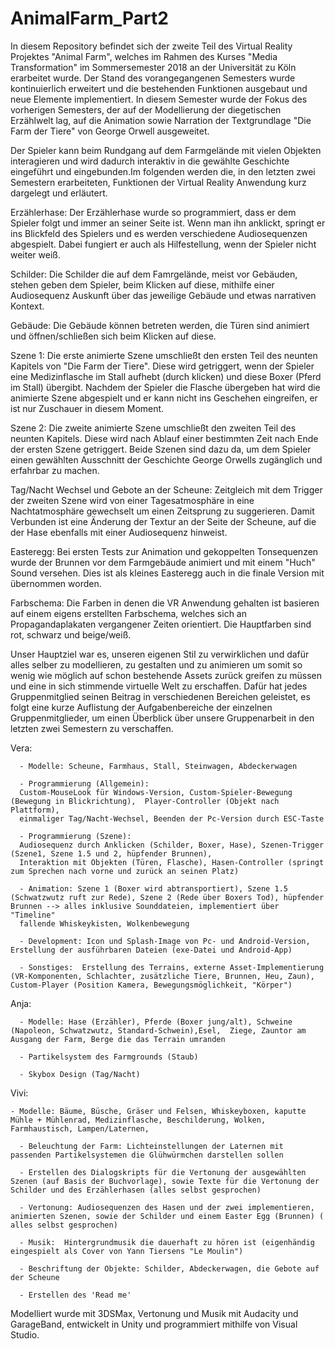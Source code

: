 # AnimalFarm_Part2


In diesem Repository befindet sich der zweite Teil des Virtual Reality Projektes "Animal Farm", welches im Rahmen des Kurses "Media Transformation" im Sommersemester 2018 an der Universität zu Köln erarbeitet wurde. Der Stand des vorangegangenen Semesters wurde kontinuierlich erweitert und die bestehenden Funktionen ausgebaut und neue Elemente implementiert.
In diesem Semester wurde der Fokus des vorherigen Semesters, der auf der Modellierung der diegetischen Erzählwelt lag, auf die Animation sowie Narration der Textgrundlage "Die Farm der Tiere" von George Orwell ausgeweitet. 

Der Spieler kann beim Rundgang auf dem Farmgelände mit vielen Objekten interagieren und wird dadurch interaktiv in die gewählte Geschichte eingeführt und eingebunden.Im folgenden werden die, in den letzten zwei Semestern erarbeiteten, Funktionen der Virtual Reality Anwendung kurz dargelegt und erläutert.


Erzählerhase: Der Erzählerhase wurde so programmiert, dass er dem Spieler folgt und immer an seiner Seite ist. Wenn man ihn anklickt, springt er ins Blickfeld des Spielers und es werden verschiedene Audiosequenzen abgespielt. Dabei fungiert er auch als Hilfestellung, wenn der Spieler nicht weiter weiß. 

Schilder: Die Schilder die auf dem Famrgelände, meist vor Gebäuden, stehen geben dem Spieler, beim Klicken auf diese, mithilfe einer Audiosequenz Auskunft über das jeweilige Gebäude und etwas narrativen Kontext.

Gebäude: Die Gebäude können betreten werden, die Türen sind animiert und öffnen/schließen sich beim Klicken auf diese.

Szene 1: Die erste animierte Szene umschließt den ersten Teil des neunten Kapitels von "Die Farm der Tiere". Diese wird getriggert, wenn der Spieler eine Medizinflasche im Stall aufhebt (durch klicken) und diese Boxer (Pferd im Stall) übergibt. Nachdem der Spieler die Flasche übergeben hat wird die animierte Szene abgespielt und er kann nicht ins Geschehen eingreifen, er ist nur Zuschauer in diesem Moment.

Szene 2: Die zweite animierte Szene umschließt den zweiten Teil des neunten Kapitels. Diese wird nach Ablauf einer bestimmten Zeit nach Ende der ersten Szene getriggert. Beide Szenen sind dazu da, um dem Spieler einen gewählten Ausschnitt der Geschichte George Orwells zugänglich und erfahrbar zu machen.

Tag/Nacht Wechsel und Gebote an der Scheune: Zeitgleich mit dem Trigger der zweiten Szene wird von einer Tagesatmosphäre in eine Nachtatmosphäre gewechselt um einen Zeitsprung zu suggerieren. Damit Verbunden ist eine Änderung der Textur an der Seite der Scheune, auf die der Hase ebenfalls mit einer Audiosequenz hinweist.

Easteregg: Bei ersten Tests zur Animation und gekoppelten Tonsequenzen wurde der Brunnen vor dem Farmgebäude animiert und mit einem "Huch" Sound versehen. Dies ist als kleines Easteregg auch in die finale Version mit übernommen worden.

Farbschema: Die Farben in denen die VR Anwendung gehalten ist basieren auf einem eigens erstellten Farbschema, welches sich an Propagandaplakaten vergangener Zeiten orientiert. Die Hauptfarben sind rot, schwarz und beige/weiß.


Unser Hauptziel war es, unseren eigenen Stil zu verwirklichen und dafür alles selber zu modellieren, zu gestalten und zu animieren um somit so wenig wie möglich auf schon bestehende Assets zurück greifen zu müssen und eine in sich stimmende virtuelle Welt zu erschaffen. Dafür hat jedes Gruppenmitglied seinen Beitrag in verschiedenen Bereichen geleistet, es folgt eine kurze Auflistung der Aufgabenbereiche der einzelnen Gruppenmitglieder, um einen Überblick über unsere Gruppenarbeit in den letzten zwei Semestern zu verschaffen.

Vera: 
      
      - Modelle: Scheune, Farmhaus, Stall, Steinwagen, Abdeckerwagen
      
      - Programmierung (Allgemein): 
      Custom-MouseLook für Windows-Version, Custom-Spieler-Bewegung (Bewegung in Blickrichtung),  Player-Controller (Objekt nach Plattform),
      einmaliger Tag/Nacht-Wechsel, Beenden der Pc-Version durch ESC-Taste
      
      - Programmierung (Szene): 
      Audiosequenz durch Anklicken (Schilder, Boxer, Hase), Szenen-Trigger (Szene1, Szene 1.5 und 2, hüpfender Brunnen), 
      Interaktion mit Objekten (Türen, Flasche), Hasen-Controller (springt zum Sprechen nach vorne und zurück an seinen Platz)
      
      - Animation: Szene 1 (Boxer wird abtransportiert), Szene 1.5 (Schwatzwutz ruft zur Rede), Szene 2 (Rede über Boxers Tod), hüpfender Brunnen --> alles inklusive Sounddateien, implementiert über "Timeline"
      fallende Whiskeykisten, Wolkenbewegung
      
      - Development: Icon und Splash-Image von Pc- und Android-Version, Erstellung der ausführbaren Dateien (exe-Datei und Android-App)
      
      - Sonstiges:  Erstellung des Terrains, externe Asset-Implementierung (VR-Komponenten, Schlachter, zusätzliche Tiere, Brunnen, Heu, Zaun), Custom-Player (Position Kamera, Bewegungsmöglichkeit, "Körper") 

Anja: 

      - Modelle: Hase (Erzähler), Pferde (Boxer jung/alt), Schweine (Napoleon, Schwatzwutz, Standard-Schwein),Esel,  Ziege, Zauntor am Ausgang der Farm, Berge die das Terrain umranden
      
      - Partikelsystem des Farmgrounds (Staub)
      
      - Skybox Design (Tag/Nacht)


Vivi:

    - Modelle: Bäume, Büsche, Gräser und Felsen, Whiskeyboxen, kaputte Mühle + Mühlenrad, Medizinflasche, Beschilderung, Wolken, Farmhaustisch, Lampen/Laternen, 

      - Beleuchtung der Farm: Lichteinstellungen der Laternen mit passenden Partikelsystemen die Glühwürmchen darstellen sollen
      
      - Erstellen des Dialogskripts für die Vertonung der ausgewählten Szenen (auf Basis der Buchvorlage), sowie Texte für die Vertonung der Schilder und des Erzählerhasen (alles selbst gesprochen)
      
      - Vertonung: Audiosequenzen des Hasen und der zwei implementieren, animierten Szenen, sowie der Schilder und einem Easter Egg (Brunnen) ( alles selbst gesprochen)
      
      - Musik:  Hintergrundmusik die dauerhaft zu hören ist (eigenhändig eingespielt als Cover von Yann Tiersens "Le Moulin")
      
      - Beschriftung der Objekte: Schilder, Abdeckerwagen, die Gebote auf der Scheune
      
      - Erstellen des 'Read me'
      
      
Modelliert wurde mit 3DSMax, Vertonung und Musik mit Audacity und GarageBand, entwickelt in Unity und programmiert mithilfe von Visual Studio.
      
